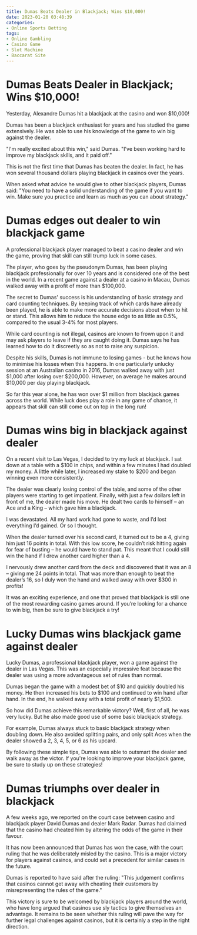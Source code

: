 ```yaml
---
title: Dumas Beats Dealer in Blackjack; Wins $10,000!
date: 2023-01-20 03:48:39
categories:
- Online Sports Betting
tags:
- Online Gambling
- Casino Game
- Slot Machine
- Baccarat Site
---
```



#  Dumas Beats Dealer in Blackjack; Wins $10,000!

Yesterday, Alexandre Dumas hit a blackjack at the casino and won $10,000!

Dumas has been a blackjack enthusiast for years and has studied the game extensively. He was able to use his knowledge of the game to win big against the dealer.

"I'm really excited about this win," said Dumas. "I've been working hard to improve my blackjack skills, and it paid off."

This is not the first time that Dumas has beaten the dealer. In fact, he has won several thousand dollars playing blackjack in casinos over the years.

When asked what advice he would give to other blackjack players, Dumas said: "You need to have a solid understanding of the game if you want to win. Make sure you practice and learn as much as you can about strategy."

#  Dumas edges out dealer to win blackjack game

A professional blackjack player managed to beat a casino dealer and win the game, proving that skill can still trump luck in some cases.

The player, who goes by the pseudonym Dumas, has been playing blackjack professionally for over 10 years and is considered one of the best in the world. In a recent game against a dealer at a casino in Macau, Dumas walked away with a profit of more than $100,000.

The secret to Dumas' success is his understanding of basic strategy and card counting techniques. By keeping track of which cards have already been played, he is able to make more accurate decisions about when to hit or stand. This allows him to reduce the house edge to as little as 0.5%, compared to the usual 3-4% for most players.

While card counting is not illegal, casinos are known to frown upon it and may ask players to leave if they are caught doing it. Dumas says he has learned how to do it discreetly so as not to raise any suspicion.

Despite his skills, Dumas is not immune to losing games - but he knows how to minimise his losses when this happens. In one particularly unlucky session at an Australian casino in 2016, Dumas walked away with just $1,000 after losing over $200,000. However, on average he makes around $10,000 per day playing blackjack.

So far this year alone, he has won over $1 million from blackjack games across the world. While luck does play a role in any game of chance, it appears that skill can still come out on top in the long run!

#  Dumas wins big in blackjack against dealer

On a recent visit to Las Vegas, I decided to try my luck at blackjack. I sat down at a table with a $100 in chips, and within a few minutes I had doubled my money. A little while later, I increased my stake to $200 and began winning even more consistently.

The dealer was clearly losing control of the table, and some of the other players were starting to get impatient. Finally, with just a few dollars left in front of me, the dealer made his move. He dealt two cards to himself – an Ace and a King – which gave him a blackjack.

I was devastated. All my hard work had gone to waste, and I’d lost everything I’d gained. Or so I thought.

When the dealer turned over his second card, it turned out to be a 4, giving him just 16 points in total. With this low score, he couldn’t risk hitting again for fear of busting – he would have to stand pat. This meant that I could still win the hand if I drew another card higher than a 4.

I nervously drew another card from the deck and discovered that it was an 8 – giving me 24 points in total. That was more than enough to beat the dealer’s 16, so I duly won the hand and walked away with over $300 in profits!

It was an exciting experience, and one that proved that blackjack is still one of the most rewarding casino games around. If you’re looking for a chance to win big, then be sure to give blackjack a try!

#  Lucky Dumas wins blackjack game against dealer

Lucky Dumas, a professional blackjack player, won a game against the dealer in Las Vegas. This was an especially impressive feat because the dealer was using a more advantageous set of rules than normal.

Dumas began the game with a modest bet of $10 and quickly doubled his money. He then increased his bets to $100 and continued to win hand after hand. In the end, he walked away with a total profit of nearly $1,500.

So how did Dumas achieve this remarkable victory? Well, first of all, he was very lucky. But he also made good use of some basic blackjack strategy.

For example, Dumas always stuck to basic blackjack strategy when doubling down. He also avoided splitting pairs, and only split Aces when the dealer showed a 2, 3, 4, 5, or 6 as his upcard.

By following these simple tips, Dumas was able to outsmart the dealer and walk away as the victor. If you're looking to improve your blackjack game, be sure to study up on these strategies!

#  Dumas triumphs over dealer in blackjack

A few weeks ago, we reported on the court case between casino and blackjack player David Dumas and dealer Mark Radar. Dumas had claimed that the casino had cheated him by altering the odds of the game in their favour.

It has now been announced that Dumas has won the case, with the court ruling that he was deliberately misled by the casino. This is a major victory for players against casinos, and could set a precedent for similar cases in the future.

Dumas is reported to have said after the ruling: "This judgement confirms that casinos cannot get away with cheating their customers by misrepresenting the rules of the game."

This victory is sure to be welcomed by blackjack players around the world, who have long argued that casinos use sly tactics to give themselves an advantage. It remains to be seen whether this ruling will pave the way for further legal challenges against casinos, but it is certainly a step in the right direction.